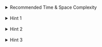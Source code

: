 <br>
<details class="hint-accordion">  
    <summary>Recommended Time & Space Complexity</summary>
    <p>
    You should aim for a solution as good or better than <code>O(m * n)</code> time and <code>O(m + n)</code> space, where <code>n</code> and <code>m</code> are the number of nodes in <code>root</code> and <code>subRoot</code>, respectively.
    </p>
</details>

<br>
<details class="hint-accordion">  
    <summary>Hint 1</summary>
    <p>
    A subtree of a tree is a tree rooted at a specific node. We need to check whether the given <code>subRoot</code> is identical to any of the subtrees of <code>root</code>. Can you think of a recursive way to check this? Maybe you can leverage the idea of solving a problem where two trees are given, and you need to check whether they are identical in structure and values.
    </p>
</details>

<br>
<details class="hint-accordion">  
    <summary>Hint 2</summary>
    <p>
    When two trees are identical, it means that every node in both trees has the same value and structure. We can use the Depth First Search (DFS) algorithm to solve the problem. How do you implement this? 
    </p>
</details>

<br>
<details class="hint-accordion">  
    <summary>Hint 3</summary>
    <p>
    We traverse the given <code>root</code>, and at each node, we check if the subtree rooted at that node is identical to the given <code>subRoot</code>. We use a helper function, <code>sameTree(root1, root2)</code>, to determine whether the two trees passed to it are identical in both structure and values.
    </p>
</details>